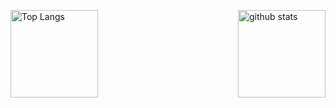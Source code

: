 <p align="left" style="width: 100%; display: flex; justify-content: space-between; align-items: flex-start;"> 
  <img alt="Top Langs" height="140px" src="https://github-stats-nine-flame.vercel.app/api/top-langs/?username=orioriii&layout=compact&show_icons=true" />
  <img alt="github stats" height="140px" src="https://github-stats-nine-flame.vercel.app/api?username=orioriii&show_icons=ture" />
</p>
